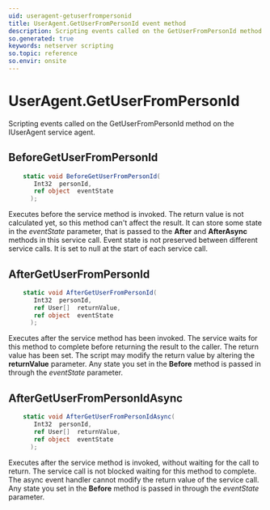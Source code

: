 ```yaml
---
uid: useragent-getuserfrompersonid
title: UserAgent.GetUserFromPersonId event method
description: Scripting events called on the GetUserFromPersonId method on the UserAgent service agent.
so.generated: true
keywords: netserver scripting
so.topic: reference
so.envir: onsite
---
```

# UserAgent.GetUserFromPersonId

Scripting events called on the <see cref='M:IUserAgent.GetUserFromPersonId'>GetUserFromPersonId</see> method on the <see cref='IUserAgent'>IUserAgent</see>  service agent.

## BeforeGetUserFromPersonId
```cs
    static void BeforeGetUserFromPersonId(
       Int32  personId,
       ref object  eventState
      );
```
Executes before the service method is invoked.
The return value is not calculated yet, so this method can't affect the result.
It can store some state in the *eventState* parameter, that is passed to the **After** and **AfterAsync** methods in this service call.
Event state is not preserved between different service calls. It is set to null at the start of each service call.
## AfterGetUserFromPersonId
```cs
    static void AfterGetUserFromPersonId(
       Int32  personId,
       ref User[]  returnValue,
       ref object  eventState
      );
```
Executes after the service method has been invoked. The service waits for this method to complete before returning the result to the caller.
The return value has been set. The script may modify the return value by altering the **returnValue** parameter.
Any state you set in the **Before** method is passed in through the *eventState* parameter.
## AfterGetUserFromPersonIdAsync
```cs
    static void AfterGetUserFromPersonIdAsync(
       Int32  personId,
       ref User[]  returnValue,
       ref object  eventState
      );
```
Executes after the service method is invoked, without waiting for the call to return.
The service call is not blocked waiting for this method to complete.
The async event handler cannot modify the return value of the service call.
Any state you set in the **Before** method is passed in through the *eventState* parameter.

